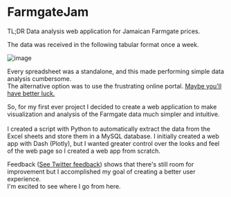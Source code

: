# FarmgateJam
TL;DR Data analysis web application for Jamaican Farmgate prices.

The data was received in the following tabular format once a week.

![image](https://user-images.githubusercontent.com/73763814/118463549-7b659700-b6c5-11eb-8183-ee15936fad41.png)

Every spreadsheet was a standalone, and this made performing simple data analysis cumbersome.<br/>
The alternative option was to use the frustrating online portal. [Maybe you'll have better luck.](http://reports.ja-mis.com/query_price_data_archiverpt.php)<br/>

So, for my first ever project I decided to create a web application to make visualization and analysis of the Farmgate data much simpler and intuitive.<br/><br/>
I created a script with Python to automatically extract the data from the Excel sheets and store them in a MySQL database.
I initially created a web app with Dash (Plotly), but I wanted greater control over the looks and feel of the web page so I created a web app from scratch.<br/>

Feedback ([See Twitter feedback](https://twitter.com/HMCodes/status/1379454456929079298?s=20)) shows that there's still room for improvement but I accomplished my goal of creating a better user experience. <br/>
I'm excited to see where I go from here.

